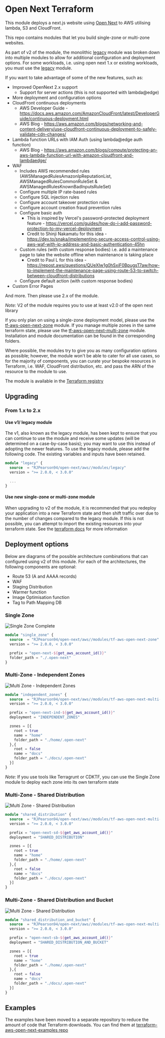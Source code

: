 # Open Next Terraform

This module deploys a next.js website using [Open Next](https://github.com/serverless-stack/open-next) to AWS utilising lambda, S3 and CloudFront.

This repo contains modules that let you build single-zone or multi-zone websites.

As part of v2 of the module, the monolithic [legacy](./modules/legacy) module was broken down into multiple modules to allow for additional configuration and deployment options. For some workloads, i.e. using open next 1.x or existing workloads, you must use the [legacy](./modules/legacy) module. 

If you want to take advantage of some of the new features, such as:

- Improved OpenNext 2.x support
  - Support for server actions (this is not supported with lambda@edge)
- More deployment and configuration options
- CloudFront continuous deployments
  - AWS Developer Guide - https://docs.aws.amazon.com/AmazonCloudFront/latest/DeveloperGuide/continuous-deployment.html
  - AWS Blog - https://aws.amazon.com/blogs/networking-and-content-delivery/use-cloudfront-continuous-deployment-to-safely-validate-cdn-changes/
- Lambda function URLs with IAM Auth (using lambda@edge auth function)
  - AWS Blog - https://aws.amazon.com/blogs/compute/protecting-an-aws-lambda-function-url-with-amazon-cloudfront-and-lambdaedge/
- WAF
    - Includes AWS recommended rules (AWSManagedRulesAmazonIpReputationList, AWSManagedRulesCommonRuleSet & AWSManagedRulesKnownBadInputsRuleSet)
    - Configure multiple IP rate-based rules
    - Configure SQL injection rules
    - Configure account takeover protection rules
    - Configure account creation fraud prevention rules
    - Configure basic auth 
        - This is inspired by Vercel's password-protected deployment feature - https://vercel.com/guides/how-do-i-add-password-protection-to-my-vercel-deployment
        - Credit to Shinji Nakamatu for this idea - https://dev.to/snaka/implementing-secure-access-control-using-aws-waf-with-ip-address-and-basic-authentication-45hn
    - Custom rules (with custom response bodies) i.e. add a maintenance page to take the website offline when maintenance is taking place
        - Credit to Paul L for this idea - https://repost.aws/questions/QUeXIw1g0hSxiF0BpugsT7aw/how-to-implement-the-maintenance-page-using-route-53-to-switch-between-cloudfront-distributions
    - Configure default action (with custom response bodies)
- Custom Error Pages

And more. Then please use 2.x of the module.

*Note:* V2 of the module requires you to use at least v2.0 of the open next library

If you only plan on using a single-zone deployment model, please use the [tf-aws-open-next-zone](./modules/tf-aws-open-next-zone) module. If you manage multiple zones in the same terraform state, please use the [tf-aws-open-next-multi-zone](./modules/tf-aws-open-next-multi-zone) module. Installation and module documentation can be found in the corresponding folders.

Where possible, the modules try to give you as many configuration options as possible; however, the module won't be able to cater for all use cases, so for the majority of components, you can curate your bespoke resources in Terraform, i.e. WAF, CloudFront distribution, etc. and pass the ARN of the resource to the module to use.

The module is available in the [Terraform registry](https://registry.terraform.io/modules/RJPearson94/open-next/aws/latest)

## Upgrading

### From 1.x to 2.x

#### Use v1/ legacy module

The v1, also known as the legacy module, has been kept to ensure that you can continue to use the module and receive some updates (will be determined on a case-by-case basis); you may want to use this instead of adopting the newer features. To use the legacy module, please add the following code. The existing variables and inputs have been retained.

```tf
module "legacy" {
  source  = "RJPearson94/open-next/aws//modules/legacy"
  version = ">= 2.0.0, < 3.0.0"

  ... 
}
```

#### Use new single-zone or multi-zone module

When upgrading to v2 of the module, it is recommended that you redeploy your application into a new Terraform state and then shift traffic over due to the number of changes compared to the legacy module. If this is not possible, you can attempt to import the existing resources into your terraform state. See the [terraform docs](https://developer.hashicorp.com/terraform/language/state/import) for more information

## Deployment options

Below are diagrams of the possible architecture combinations that can configured using v2 of this module. For each of the architectures, the following components are optional:

- Route 53 (A and AAAA records)
- WAF
- Staging Distribution
- Warmer function
- Image Optimisation function
- Tag to Path Mapping DB

### Single Zone

![Single Zone Complete](./docs/diagrams/Single%20Zone.png)


```tf
module "single_zone" {
  source  = "RJPearson94/open-next/aws//modules/tf-aws-open-next-zone"
  version = ">= 2.0.0, < 3.0.0"

  prefix = "open-next-${get_aws_account_id()}"
  folder_path = "./.open-next"
}
```

### Multi-Zone - Independent Zones

![Multi Zone - Independent Zones](./docs/diagrams/Multi%20Zone%20-%20Independent%20Zones.png)

```tf
module "independent_zones" {
  source  = "RJPearson94/open-next/aws//modules/tf-aws-open-next-multi-zone"
  version = ">= 2.0.0, < 3.0.0"

  prefix = "open-next-ind-${get_aws_account_id()}"
  deployment = "INDEPENDENT_ZONES"

  zones = [{
    root = true
    name = "home"
    folder_path = "./home/.open-next"
  },{
    root = false
    name = "docs"
    folder_path = "./docs/.open-next"
  }]
}
```

_Note:_ If you use tools like Terragrunt or CDKTF, you can use the Single Zone module to deploy each zone into its own terraform state

### Multi-Zone - Shared Distribution

![Multi Zone - Shared Distribution](./docs/diagrams/Multi%20Zone%20-%20Shared%20Distribution.png)

```tf
module "shared_distribution" {
  source  = "RJPearson94/open-next/aws//modules/tf-aws-open-next-multi-zone"
  version = ">= 2.0.0, < 3.0.0"

  prefix = "open-next-sd-${get_aws_account_id()}"
  deployment = "SHARED_DISTRIBUTION"

  zones = [{
    root = true
    name = "home"
    folder_path = "./home/.open-next"
  },{
    root = false
    name = "docs"
    folder_path = "./docs/.open-next"
  }]
}
```

### Multi-Zone - Shared Distribution and Bucket

![Multi Zone - Shared Distribution](./docs/diagrams/Multi%20Zone%20-%20Shared%20Distribution%20and%20Bucket.png)

```tf
module "shared_distribution_and_bucket" {
  source  = "RJPearson94/open-next/aws//modules/tf-aws-open-next-multi-zone"
  version = ">= 2.0.0, < 3.0.0"

  prefix = "open-next-sb-${get_aws_account_id()}"
  deployment = "SHARED_DISTRIBUTION_AND_BUCKET"

  zones = [{
    root = true
    name = "home"
    folder_path = "./home/.open-next"
  },{
    root = false
    name = "docs"
    folder_path = "./docs/.open-next"
  }]
}
```

## Examples

The examples have been moved to a separate repository to reduce the amount of code that Terraform downloads. You can find them at [terraform-aws-open-next-examples repo](https://github.com/RJPearson94/terraform-aws-open-next-examples)
